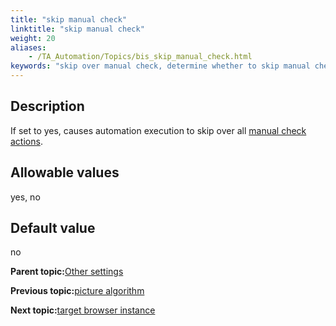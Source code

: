 ```yaml
--- 
title: "skip manual check"
linktitle: "skip manual check"
weight: 20
aliases: 
    - /TA_Automation/Topics/bis_skip_manual_check.html
keywords: "skip over manual check, determine whether to skip manual check, skip manual check"
---
```


## Description

If set to yes, causes automation execution to skip over all [manual check actions](/TA_Automation/Topics/bia_manual_check.html).

## Allowable values

yes, no

## Default value

no

**Parent topic:**[Other settings](/TA_Automation/Topics/bis_other.html)

**Previous topic:**[picture algorithm](/TA_Automation/Topics/bis_picture_algorithm.html)

**Next topic:**[target browser instance](/TA_Automation/Topics/bis_target_browser_instance.html)


